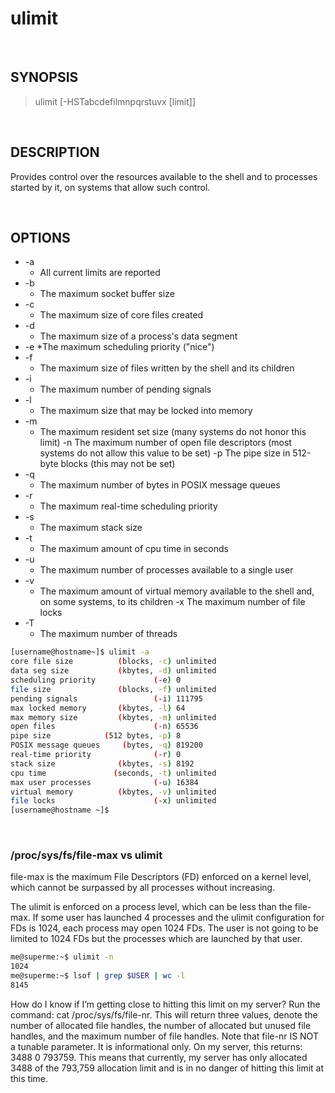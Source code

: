 # ulimit

<br>

## SYNOPSIS

> ulimit [-HSTabcdefilmnpqrstuvx [limit]]

<br>

## DESCRIPTION

Provides control over the resources available to the shell and to processes started by it, on systems that allow such control.  

<br>

## OPTIONS

* -a
  * All current limits are reported
* -b
  * The maximum socket buffer size
* -c
  * The maximum size of core files created
* -d
  * The maximum size of a process's data segment
* -e
    *The maximum scheduling priority ("nice")
* -f
  * The maximum size of files written by the shell and its children
* -i
  * The maximum number of pending signals
* -l
  * The maximum size that may be locked into memory
* -m
  * The maximum resident set size (many systems do not honor this limit) -n     The maximum number of open file descriptors (most systems do not allow this value to be set) -p     The pipe size in 512-byte blocks (this may not be set)
* -q
  * The maximum number of bytes in POSIX message queues
* -r
  * The maximum real-time scheduling priority
* -s
  * The maximum stack size
* -t
  * The maximum amount of cpu time in seconds
* -u
  * The maximum number of processes available to a single user
* -v
  * The maximum amount of virtual memory available to the shell and, on some systems, to its children -x     The maximum number of file locks
* -T
  * The maximum number of threads

```bash
[username@hostname~]$ ulimit -a
core file size          (blocks, -c) unlimited
data seg size           (kbytes, -d) unlimited
scheduling priority             (-e) 0
file size               (blocks, -f) unlimited
pending signals                 (-i) 111795
max locked memory       (kbytes, -l) 64
max memory size         (kbytes, -m) unlimited
open files                      (-n) 65536
pipe size            (512 bytes, -p) 8
POSIX message queues     (bytes, -q) 819200
real-time priority              (-r) 0
stack size              (kbytes, -s) 8192
cpu time               (seconds, -t) unlimited
max user processes              (-u) 16384
virtual memory          (kbytes, -v) unlimited
file locks                      (-x) unlimited
[username@hostname ~]$
```

<br>

### /proc/sys/fs/file-max vs ulimit

file-max is the maximum File Descriptors (FD) enforced on a kernel level, which cannot be surpassed by all processes without increasing.

The ulimit is enforced on a process level, which can be less than the file-max. If some user has launched 4 processes and the ulimit configuration for FDs is 1024, each process may open 1024 FDs. The user is not going to be limited to 1024 FDs but the processes which are launched by that user.

```bash
me@superme:~$ ulimit -n 
1024 
me@superme:~$ lsof | grep $USER | wc -l 
8145
```

How do I know if I’m getting close to hitting this limit on my server? Run the command: cat /proc/sys/fs/file-nr. This will return three values, denote the number of allocated file handles, the number of allocated but unused file handles, and the maximum number of file handles. Note that file-nr IS NOT a tunable parameter. It is informational only. On my server, this returns: 3488 0 793759. This means that currently, my server has only allocated 3488 of the 793,759 allocation limit and is in no danger of hitting this limit at this time.
